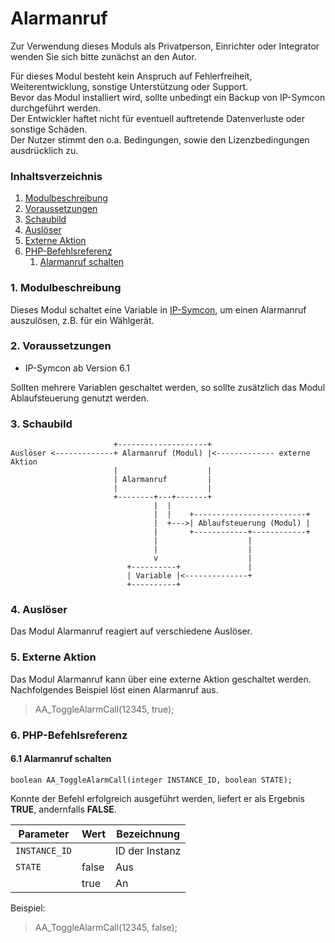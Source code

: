# Alarmanruf

Zur Verwendung dieses Moduls als Privatperson, Einrichter oder Integrator wenden Sie sich bitte zunächst an den Autor.

Für dieses Modul besteht kein Anspruch auf Fehlerfreiheit, Weiterentwicklung, sonstige Unterstützung oder Support.  
Bevor das Modul installiert wird, sollte unbedingt ein Backup von IP-Symcon durchgeführt werden.  
Der Entwickler haftet nicht für eventuell auftretende Datenverluste oder sonstige Schäden.  
Der Nutzer stimmt den o.a. Bedingungen, sowie den Lizenzbedingungen ausdrücklich zu.


### Inhaltsverzeichnis

1. [Modulbeschreibung](#1-modulbeschreibung)
2. [Voraussetzungen](#2-voraussetzungen)
3. [Schaubild](#3-schaubild)
4. [Auslöser](#4-auslöser)
5. [Externe Aktion](#5-externe-aktion)
6. [PHP-Befehlsreferenz](#6-php-befehlsreferenz)
    1. [Alarmanruf schalten](#61-Alarmanruf-schalten)


### 1. Modulbeschreibung

Dieses Modul schaltet eine Variable in [IP-Symcon](https://www.symcon.de), um einen Alarmanruf auszulösen, z.B. für ein Wählgerät.

### 2. Voraussetzungen

- IP-Symcon ab Version 6.1

Sollten mehrere Variablen geschaltet werden, so sollte zusätzlich das Modul Ablaufsteuerung genutzt werden.

### 3. Schaubild

```
                       +--------------------+
Auslöser <-------------+ Alarmanruf (Modul) |<------------- externe Aktion
                       |                    |
                       | Alarmanruf         |
                       |                    |
                       +--------+---+-------+
                                |  |
                                |  |    +-------------------------+
                                |  +--->| Ablaufsteuerung (Modul) |
                                |       +------------+------------+
                                |                    |
                                |                    |
                                v                    |
                          +----------+               |
                          | Variable |<--------------+
                          +----------+
```

### 4. Auslöser

Das Modul Alarmanruf reagiert auf verschiedene Auslöser.  

### 5. Externe Aktion

Das Modul Alarmanruf kann über eine externe Aktion geschaltet werden.  
Nachfolgendes Beispiel löst einen Alarmanruf aus.

> AA_ToggleAlarmCall(12345, true);

### 6. PHP-Befehlsreferenz

#### 6.1 Alarmanruf schalten

```
boolean AA_ToggleAlarmCall(integer INSTANCE_ID, boolean STATE);
```

Konnte der Befehl erfolgreich ausgeführt werden, liefert er als Ergebnis **TRUE**, andernfalls **FALSE**.

| Parameter     | Wert  | Bezeichnung    |
|---------------|-------|----------------|
| `INSTANCE_ID` |       | ID der Instanz |
| `STATE`       | false | Aus            |
|               | true  | An             |

Beispiel:
> AA_ToggleAlarmCall(12345, false);
